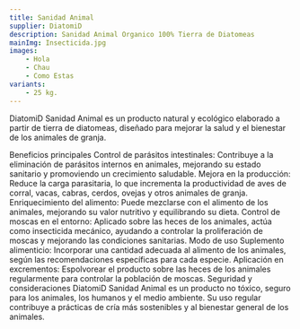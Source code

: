 ```yaml
---
title: Sanidad Animal
supplier: DiatomiD
description: Sanidad Animal Organico 100% Tierra de Diatomeas
mainImg: Insecticida.jpg
images: 
    - Hola
    - Chau
    - Como Estas
variants: 
    - 25 kg.
---
```

DiatomiD Sanidad Animal es un producto natural y ecológico elaborado a partir de tierra de diatomeas, diseñado para mejorar la salud y el bienestar de los animales de granja.

Beneficios principales
Control de parásitos intestinales: Contribuye a la eliminación de parásitos internos en animales, mejorando su estado sanitario y promoviendo un crecimiento saludable.
Mejora en la producción: Reduce la carga parasitaria, lo que incrementa la productividad de aves de corral, vacas, cabras, cerdos, ovejas y otros animales de granja.
Enriquecimiento del alimento: Puede mezclarse con el alimento de los animales, mejorando su valor nutritivo y equilibrando su dieta.
Control de moscas en el entorno: Aplicado sobre las heces de los animales, actúa como insecticida mecánico, ayudando a controlar la proliferación de moscas y mejorando las condiciones sanitarias.
Modo de uso
Suplemento alimenticio: Incorporar una cantidad adecuada al alimento de los animales, según las recomendaciones específicas para cada especie.
Aplicación en excrementos: Espolvorear el producto sobre las heces de los animales regularmente para controlar la población de moscas.
Seguridad y consideraciones
DiatomiD Sanidad Animal es un producto no tóxico, seguro para los animales, los humanos y el medio ambiente. Su uso regular contribuye a prácticas de cría más sostenibles y al bienestar general de los animales.